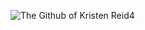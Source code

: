 ![The Github of Kristen Reid4](https://user-images.githubusercontent.com/93681006/173517173-d8b3b05d-3523-4a1b-81c3-42a0b8f81783.gif)
<!-- ![The Github of Kristen Reid2](https://user-images.githubusercontent.com/93681006/173513492-34569cde-9253-4e37-8639-c9ab03e15593.gif) -->








<!--
**Kristen-Reid/Kristen-Reid** is a ✨ _special_ ✨ repository because its `README.md` (this file) appears on your GitHub profile.

Here are some ideas to get you started:

- 🔭 I’m currently working on ...
- 🌱 I’m currently learning ...
- 👯 I’m looking to collaborate on ...
- 🤔 I’m looking for help with ...
- 💬 Ask me about ...
- 📫 How to reach me: ...
- 😄 Pronouns: ...
- ⚡ Fun fact: ...
-->
